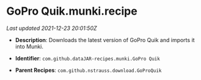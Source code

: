 # GoPro Quik.munki.recipe

_Last updated 2021-12-23 20:01:50Z_

- **Description**: Downloads the latest version of GoPro Quik and imports it into Munki.

- **Identifier**: `com.github.dataJAR-recipes.munki.GoPro Quik`

- **Parent Recipes**: `com.github.nstrauss.download.GoProQuik`
